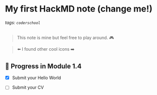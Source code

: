 # My first HackMD note (change me!)

###### tags: `coderschool`

> This note is mine but feel free to play around.  :video_game:
 
> :arrow_left: I found other cool icons :arrow_right: 

## :memo: Progress in Module 1.4

- [x] Submit your Hello World
- [ ] Submit your CV

